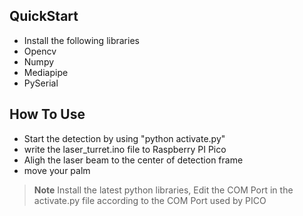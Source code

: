 ## QuickStart

* Install the following libraries
* Opencv
* Numpy
* Mediapipe
* PySerial


## How To Use


* Start the detection by using "python activate.py"
* write the laser_turret.ino file to Raspberry PI Pico
* Aligh the laser beam to the center of detection frame
* move your palm

> **Note**
> Install the latest python libraries,
> Edit the COM Port in the activate.py file according to the COM Port used by PICO




